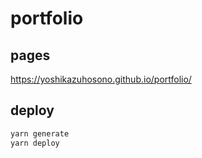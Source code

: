 # portfolio

## pages

<https://yoshikazuhosono.github.io/portfolio/>

## deploy

```sh
yarn generate
yarn deploy
```
